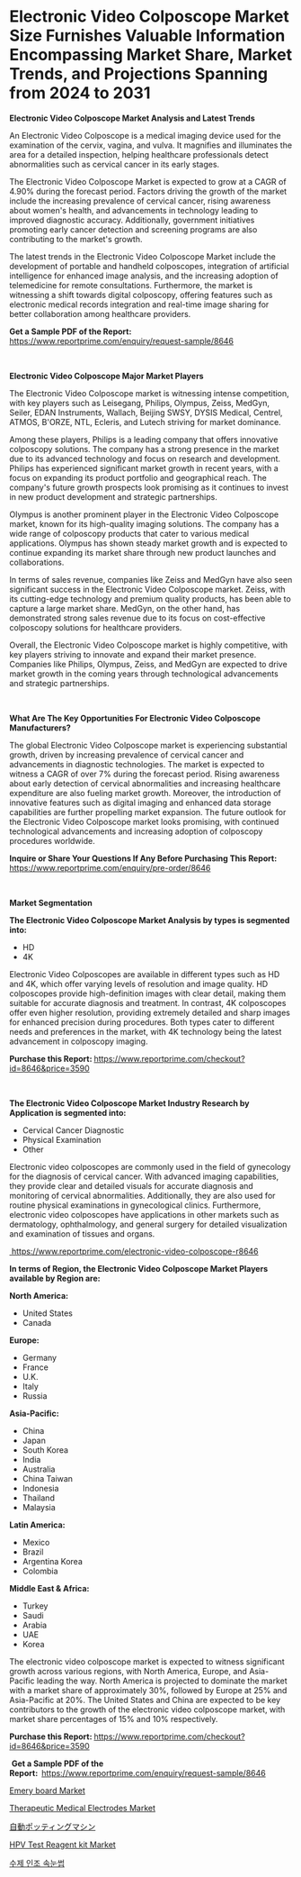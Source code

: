 <p><h1>Electronic Video Colposcope Market Size Furnishes Valuable Information Encompassing Market Share, Market Trends, and Projections Spanning from 2024 to 2031</h1></p><p><strong>Electronic Video Colposcope Market Analysis and Latest Trends</strong></p>
<p><p>An Electronic Video Colposcope is a medical imaging device used for the examination of the cervix, vagina, and vulva. It magnifies and illuminates the area for a detailed inspection, helping healthcare professionals detect abnormalities such as cervical cancer in its early stages.</p><p>The Electronic Video Colposcope Market is expected to grow at a CAGR of 4.90% during the forecast period. Factors driving the growth of the market include the increasing prevalence of cervical cancer, rising awareness about women's health, and advancements in technology leading to improved diagnostic accuracy. Additionally, government initiatives promoting early cancer detection and screening programs are also contributing to the market's growth.</p><p>The latest trends in the Electronic Video Colposcope Market include the development of portable and handheld colposcopes, integration of artificial intelligence for enhanced image analysis, and the increasing adoption of telemedicine for remote consultations. Furthermore, the market is witnessing a shift towards digital colposcopy, offering features such as electronic medical records integration and real-time image sharing for better collaboration among healthcare providers.</p></p>
<p><strong>Get a Sample PDF of the Report:&nbsp;</strong> <a href="https://www.reportprime.com/enquiry/request-sample/8646">https://www.reportprime.com/enquiry/request-sample/8646</a></p>
<p>&nbsp;</p>
<p><strong>Electronic Video Colposcope Major Market Players</strong></p>
<p><p>The Electronic Video Colposcope market is witnessing intense competition, with key players such as Leisegang, Philips, Olympus, Zeiss, MedGyn, Seiler, EDAN Instruments, Wallach, Beijing SWSY, DYSIS Medical, Centrel, ATMOS, B'ORZE, NTL, Ecleris, and Lutech striving for market dominance. </p><p>Among these players, Philips is a leading company that offers innovative colposcopy solutions. The company has a strong presence in the market due to its advanced technology and focus on research and development. Philips has experienced significant market growth in recent years, with a focus on expanding its product portfolio and geographical reach. The company's future growth prospects look promising as it continues to invest in new product development and strategic partnerships.</p><p>Olympus is another prominent player in the Electronic Video Colposcope market, known for its high-quality imaging solutions. The company has a wide range of colposcopy products that cater to various medical applications. Olympus has shown steady market growth and is expected to continue expanding its market share through new product launches and collaborations.</p><p>In terms of sales revenue, companies like Zeiss and MedGyn have also seen significant success in the Electronic Video Colposcope market. Zeiss, with its cutting-edge technology and premium quality products, has been able to capture a large market share. MedGyn, on the other hand, has demonstrated strong sales revenue due to its focus on cost-effective colposcopy solutions for healthcare providers.</p><p>Overall, the Electronic Video Colposcope market is highly competitive, with key players striving to innovate and expand their market presence. Companies like Philips, Olympus, Zeiss, and MedGyn are expected to drive market growth in the coming years through technological advancements and strategic partnerships.</p></p>
<p>&nbsp;</p>
<p><strong>What Are The Key Opportunities For Electronic Video Colposcope Manufacturers?</strong></p>
<p><p>The global Electronic Video Colposcope market is experiencing substantial growth, driven by increasing prevalence of cervical cancer and advancements in diagnostic technologies. The market is expected to witness a CAGR of over 7% during the forecast period. Rising awareness about early detection of cervical abnormalities and increasing healthcare expenditure are also fueling market growth. Moreover, the introduction of innovative features such as digital imaging and enhanced data storage capabilities are further propelling market expansion. The future outlook for the Electronic Video Colposcope market looks promising, with continued technological advancements and increasing adoption of colposcopy procedures worldwide.</p></p>
<p><strong>Inquire or Share Your Questions If Any Before Purchasing This Report:</strong> <a href="https://www.reportprime.com/enquiry/pre-order/8646">https://www.reportprime.com/enquiry/pre-order/8646</a></p>
<p>&nbsp;</p>
<p><strong>Market Segmentation</strong></p>
<p><strong>The Electronic Video Colposcope Market Analysis by types is segmented into:</strong></p>
<p><ul><li>HD</li><li>4K</li></ul></p>
<p><p>Electronic Video Colposcopes are available in different types such as HD and 4K, which offer varying levels of resolution and image quality. HD colposcopes provide high-definition images with clear detail, making them suitable for accurate diagnosis and treatment. In contrast, 4K colposcopes offer even higher resolution, providing extremely detailed and sharp images for enhanced precision during procedures. Both types cater to different needs and preferences in the market, with 4K technology being the latest advancement in colposcopy imaging.</p></p>
<p><strong>Purchase this Report:&nbsp;</strong><a href="https://www.reportprime.com/checkout?id=8646&price=3590">https://www.reportprime.com/checkout?id=8646&price=3590</a></p>
<p>&nbsp;</p>
<p><strong>The Electronic Video Colposcope Market Industry Research by Application is segmented into:</strong></p>
<p><ul><li>Cervical Cancer Diagnostic</li><li>Physical Examination</li><li>Other</li></ul></p>
<p><p>Electronic video colposcopes are commonly used in the field of gynecology for the diagnosis of cervical cancer. With advanced imaging capabilities, they provide clear and detailed visuals for accurate diagnosis and monitoring of cervical abnormalities. Additionally, they are also used for routine physical examinations in gynecological clinics. Furthermore, electronic video colposcopes have applications in other markets such as dermatology, ophthalmology, and general surgery for detailed visualization and examination of tissues and organs.</p></p>
<p><a href="https://www.reportprime.com/electronic-video-colposcope-r8646">&nbsp;https://www.reportprime.com/electronic-video-colposcope-r8646</a></p>
<p><strong>In terms of Region, the Electronic Video Colposcope Market Players available by Region are:</strong></p>
<p>
    <p> <strong> North America: </strong>
        <ul>
            <li>United States</li>
            <li>Canada</li>
        </ul>
        </p> 
    <p> <strong> Europe: </strong>
        <ul>
            <li>Germany</li>
            <li>France</li>
            <li>U.K.</li>
            <li>Italy</li>
            <li>Russia</li>
        </ul>
        </p> 
    <p> <strong> Asia-Pacific: </strong>
        <ul>
            <li>China</li>
            <li>Japan</li>
            <li>South Korea</li>
            <li>India</li>
            <li>Australia</li>
            <li>China Taiwan</li>
            <li>Indonesia</li>
            <li>Thailand</li>
            <li>Malaysia</li>
        </ul>
        </p> 
    <p> <strong> Latin America: </strong>
        <ul>
            <li>Mexico</li>
            <li>Brazil</li>
            <li>Argentina Korea</li>
            <li>Colombia</li>
        </ul>
        </p> 
    <p> <strong> Middle East & Africa: </strong>
        <ul>
            <li>Turkey</li>
            <li>Saudi</li>
            <li>Arabia</li>
            <li>UAE</li>
            <li>Korea</li>
        </ul>
    </p>
    </p>
<p><p>The electronic video colposcope market is expected to witness significant growth across various regions, with North America, Europe, and Asia-Pacific leading the way. North America is projected to dominate the market with a market share of approximately 30%, followed by Europe at 25% and Asia-Pacific at 20%. The United States and China are expected to be key contributors to the growth of the electronic video colposcope market, with market share percentages of 15% and 10% respectively.</p></p>
<p><strong>Purchase this Report: </strong><a href="https://www.reportprime.com/checkout?id=8646&price=3590">https://www.reportprime.com/checkout?id=8646&price=3590</a></p>
<p>&nbsp;<strong>Get a Sample PDF of the Report:&nbsp;&nbsp;</strong><a href="https://www.reportprime.com/enquiry/request-sample/8646">https://www.reportprime.com/enquiry/request-sample/8646</a></p>
<p><strong></strong></p>
<p><p><a href="https://issuu.com/reportprime-2/docs/emery-board-market-size-2030.pptx">Emery board Market</a></p><p><a href="https://github.com/Glendatilghmankmgz0rbhwpy/Market-Research-Report-List-2/blob/main/therapeutic-medical-electrodes-market.md">Therapeutic Medical Electrodes Market</a></p><p><a href="https://github.com/RudySimonis2023/Market-Research-Report-List-1/blob/main/134353577495.md">自動ポッティングマシン</a></p><p><a href="https://github.com/DeonteStanton2023/Market-Research-Report-List-1/blob/main/hpv-test-reagent-kit-market.md">HPV Test Reagent kit Market</a></p><p><a href="https://github.com/JosefaRice/Market-Research-Report-List-1/blob/main/473680573229.md">수제 인조 속눈썹</a></p></p>